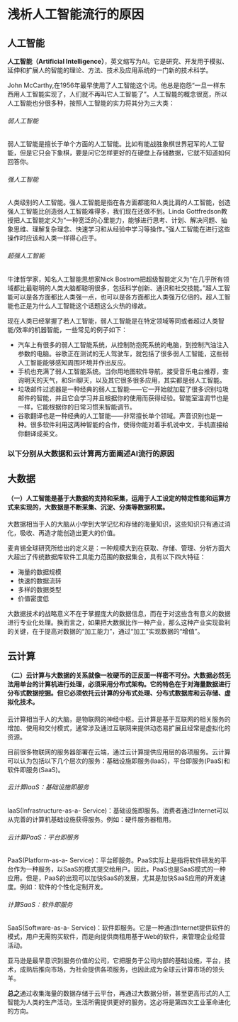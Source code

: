 #  浅析人工智能流行的原因


## 人工智能

**人工智能（Artificial Intelligence）**，英文缩写为AI。它是研究、开发用于模拟、延伸和扩展人的智能的理论、方法、技术及应用系统的一门新的技术科学。

John McCarthy,在1956年最早使用了人工智能这个词。他总是抱怨“一旦一样东西用人工智能实现了，人们就不再叫它人工智能了”。人工智能的概念很宽，所以人工智能也分很多种，按照人工智能的实力将其分为三大类：
###### 弱人工智能 
弱人工智能是擅长于单个方面的人工智能。比如有能战胜象棋世界冠军的人工智能，但是它只会下象棋，要是问它怎样更好的在硬盘上存储数据，它就不知道如何回答你。
###### 强人工智能 
人类级别的人工智能。强人工智能是指在各方面都能和人类比肩的人工智能，创造强人工智能比创造弱人工智能难得多，我们现在还做不到。Linda  Gottfredson教授把人工智能定义为“一种宽泛的心里能力，能够进行思考、计划、解决问题、抽象思维、理解复杂理念、快速学习和从经验中学习等操作。”强人工智能在进行这些操作时应该和人类一样得心应手。
###### 超强人工智能
牛津哲学家，知名人工智能思想家Nick Bostrom把超级智能定义为“在几乎所有领域都比最聪明的人类大脑都聪明很多，包括科学创新、通识和社交技能。”超人工智能可以是各方面都比人类强一点，也可以是各方面都比人类强万亿倍的。超人工智能也正是为什么人工智能这个话题这么火热的缘故。

现在人类已经掌握了若人工智能，弱人工智能是在特定领域等同或者超过人类智能/效率的机器智能，一些常见的例子如下：

- 汽车上有很多的弱人工智能系统，从控制防抱死系统的电脑，到控制汽油注入参数的电脑。谷歌正在测试的无人驾驶车，就包括了很多弱人工智能，这些弱人工智能能够感知周围环境并作出反应。
- 手机也充满了弱人工智能系统。当你用地图软件导航，接受音乐电台推荐，查询明天的天气，和Siri聊天，以及其它很多很多应用，其实都是弱人工智能。
- 垃圾邮件过滤器是一种经典的弱人工智能——它一开始就加载了很多识别垃圾邮件的智能，并且它会学习并且根据你的使用而获得经验。智能室温调节也是一样，它能根据你的日常习惯来智能调节。
- 谷歌翻译也是一种经典的人工智能——非常擅长单个领域。声音识别也是一种。很多软件利用这两种智能的合作，使得你能对着手机说中文，手机直接给你翻译成英文。

### 以下分别从大数据和云计算两方面阐述AI流行的原因 ###
## 大数据 
#### （一）人工智能是基于大数据的支持和采集，运用于人工设定的特定性能和运算方式来实现的，大数据是不断采集、沉淀、分类等数据积累。
大数据相当于人的大脑从小学到大学记忆和存储的海量知识，这些知识只有通过消化，吸收、再造才能创造出更大的价值。

麦肯锡全球研究所给出的定义是：一种规模大到在获取、存储、管理、分析方面大大超出了传统数据库软件工具能力范围的数据集合，具有以下四大特征：

- 海量的数据规模
- 快速的数据流转
- 多样的数据类型
- 价值密度低

大数据技术的战略意义不在于掌握庞大的数据信息，而在于对这些含有意义的数据进行专业化处理。换而言之，如果把大数据比作一种产业，那么这种产业实现盈利的关键，在于提高对数据的“加工能力”，通过“加工”实现数据的“增值”。
##  云计算 
#### （二）云计算与大数据的关系就像一枚硬币的正反面一样密不可分。大数据必然无法用单台的计算机进行处理，必须采用分布式架构。它的特色在于对海量数据进行分布式数据挖掘。但它必须依托云计算的分布式处理、分布式数据库和云存储、虚拟化技术。
云计算相当于人的大脑，是物联网的神经中枢。云计算是基于互联网的相关服务的增加、使用和交付模式，通常涉及通过互联网来提供动态易扩展且经常是虚拟化的资源。

目前很多物联网的服务器部署在云端，通过云计算提供应用层的各项服务。云计算可以认为包括以下几个层次的服务：基础设施即服务(IaaS)，平台即服务(PaaS)和软件即服务(SaaS)。


###### 云计算IaaS：基础设施即服务

IaaS(Infrastructure-as-a- Service)：基础设施即服务。消费者通过Internet可以从完善的计算机基础设施获得服务。例如：硬件服务器租用。

###### 云计算PaaS：平台即服务

PaaS(Platform-as-a- Service)：平台即服务。PaaS实际上是指将软件研发的平台作为一种服务，以SaaS的模式提交给用户。因此，PaaS也是SaaS模式的一种应用。但是，PaaS的出现可以加快SaaS的发展，尤其是加快SaaS应用的开发速度。例如：软件的个性化定制开发。
###### 计算SaaS：软件即服务

SaaS(Software-as-a- Service)：软件即服务。它是一种通过Internet提供软件的模式，用户无需购买软件，而是向提供商租用基于Web的软件，来管理企业经营活动。

亚马逊是最早意识到服务价值的公司，它把服务于公司内部的基础设施，平台，技术，成熟后推向市场，为社会提供各项服务，也因此成为全球云计算市场的领头羊。

**总之**通过收集海量的数据存储于云平台，再通过大数据分析，甚至更高形式的人工智能为人类的生产活动，生活所需提供更好的服务。这必将是第四次工业革命进化的方向。






